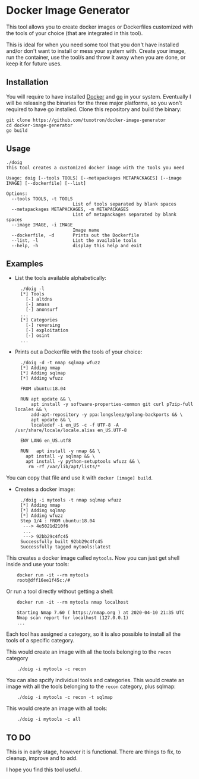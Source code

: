 # Docker Image Generator
This tool allows you to create docker images or Dockerfiles customized with the tools of your choice (that are integrated in this tool).

This is ideal for when you need some tool that you don't have installed and/or don't want to install or mess your system with. Create your image, run the container, use the tool/s and throw it away when you are done, or keep it for future uses. 

## Installation

You will require to have installed [Docker](https://www.docker.com) and [go](https://golang.org) in your system. Eventually I will be releasing the binaries for the three major platforms, so you won't required to have go installed. 
Clone this repository and build the binary:

    git clone https://github.com/tuxotron/docker-image-generator
    cd docker-image-generator
    go build

## Usage

    ./doig
    This tool creates a customized docker image with the tools you need
    
    Usage: doig [--tools TOOLS] [--metapackages METAPACKAGES] [--image IMAGE] [--dockerfile] [--list]
    
    Options:
      --tools TOOLS, -t TOOLS
                             List of tools separated by blank spaces
      --metapackages METAPACKAGES, -m METAPACKAGES
                             List of metapackages separated by blank spaces
      --image IMAGE, -i IMAGE
                             Image name
      --dockerfile, -d       Prints out the Dockerfile
      --list, -l             List the available tools
      --help, -h             display this help and exit
      
## Examples

* List the tools available alphabetically:

        ./doig -l
        [*] Tools
          [-] altdns
          [-] amass
          [-] anonsurf
        ...
        [*] Categories
          [-] reversing
          [-] exploitation
          [-] osint
        ...
        
* Prints out a Dockerfile with the tools of your choice:

        ./doig -d -t nmap sqlmap wfuzz
        [*] Adding nmap
        [*] Adding sqlmap
        [*] Adding wfuzz
        
        FROM ubuntu:18.04
        
        RUN apt update && \
            apt install -y software-properties-common git curl p7zip-full locales && \
            add-apt-repository -y ppa:longsleep/golang-backports && \
            apt update && \
            localedef -i en_US -c -f UTF-8 -A /usr/share/locale/locale.alias en_US.UTF-8
        
        ENV LANG en_US.utf8
        
        RUN   apt install -y nmap && \
          apt install -y sqlmap && \
          apt install -y python-setuptools wfuzz && \
           rm -rf /var/lib/apt/lists/*
           
You can copy that file and use it with `docker [image] build`.

* Creates a docker image:

        ./doig -i mytools -t nmap sqlmap wfuzz
        [*] Adding nmap
        [*] Adding sqlmap
        [*] Adding wfuzz
        Step 1/4 : FROM ubuntu:18.04
         ---> 4e5021d210f6
         ...
         ---> 92bb29c4fc45
        Successfully built 92bb29c4fc45
        Successfully tagged mytools:latest
        
This creates a docker image called `mytools`. Now you can just get shell inside and use your tools:

        docker run -it --rm mytools
        root@dff16ee1f45c:/#
        
Or run a tool directly without getting a shell:

        docker run -it --rm mytools nmap localhost
        
        Starting Nmap 7.60 ( https://nmap.org ) at 2020-04-10 21:35 UTC
        Nmap scan report for localhost (127.0.0.1)
        ...
        
Each tool has assigned a category, so it is also possible to install all the tools of a specific category.

This would create an image with all the tools belonging to the `recon` category

        ./doig -i mytools -c recon
        
You can also spcify individual tools and categories. This would create an image with all the tools belonging to the `recon` category, plus sqlmap:

        ./doig -i mytools -c recon -t sqlmap

This would create an image with all tools:

        ./doig -i mytools -c all
        
## TO DO

This is in early stage, however it is functional. There are things to fix, to cleanup, improve and to add.

I hope you find this tool useful. 